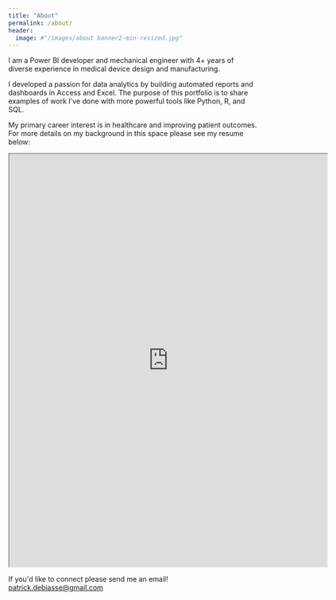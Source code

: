 ```yaml
---
title: "About"
permalink: /about/
header:
  image: #"/images/about banner2-min-resized.jpg"
---
```


I am a Power BI developer and mechanical engineer with 4+ years of diverse experience in medical device design and manufacturing.

I developed a passion for data analytics by building automated reports and dashboards in Access and Excel. The purpose of this portfolio is to share examples of work I've done with more powerful tools like Python, R, and SQL.

My primary career interest is in healthcare and improving patient outcomes. For more details on my background in this space please see my resume below:  

<iframe src="https://drive.google.com/file/d/19v4_fkIsCNdSPLXyIxOrdE6ha8Xhq8Gw/preview" width="640" height="830"></iframe>

If you'd like to connect please send me an email! [patrick.debiasse@gmail.com](patrick.debiasse@gmail.com)
